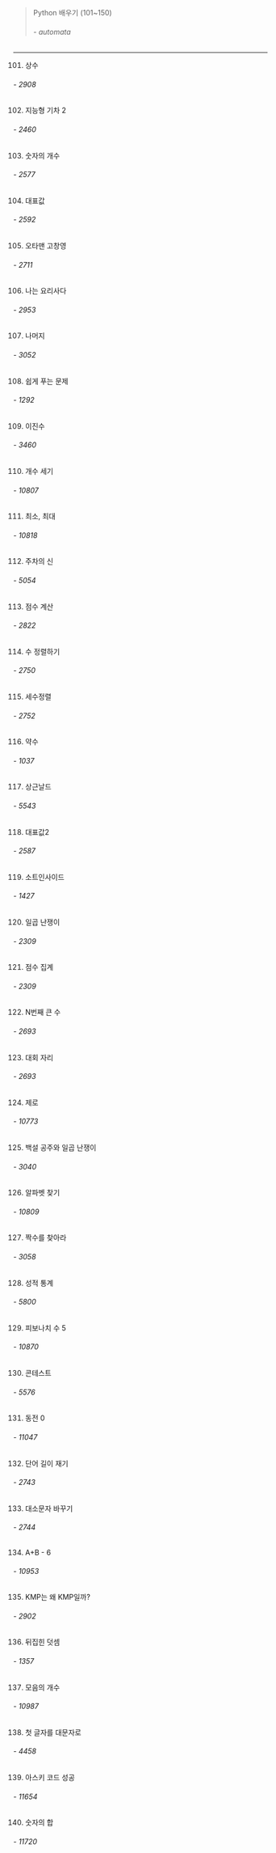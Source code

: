 > Python 배우기 (101~150)
>###### - automata

<hr>

101. 상수
###### - 2908
102. 지능형 기차 2
###### - 2460
103. 숫자의 개수
###### - 2577 
104. 대표값
###### - 2592
105. 오타맨 고창영
###### - 2711
106. 나는 요리사다
###### - 2953
107. 나머지
###### - 3052
108. 쉽게 푸는 문제
###### - 1292
109. 이진수
###### - 3460
110. 개수 세기
###### - 10807
111. 최소, 최대	
###### - 10818
112. 주차의 신	
###### - 5054
113. 점수 계산
###### - 2822	
114. 수 정렬하기
###### - 2750		
115. 세수정렬
###### - 2752	
116. 약수
###### - 1037	 
117. 상근날드	
###### - 5543	 
118. 대표값2 
###### - 2587	 
119. 소트인사이드 
###### - 1427	 
120. 일곱 난쟁이 
###### - 2309	 
121. 점수 집계 
###### - 2309	 
122. N번째 큰 수
###### - 2693	 
123. 대회 자리
###### - 2693	 
124. 제로
###### - 10773	 
125. 백설 공주와 일곱 난쟁이	
###### - 3040	 
126. 알파벳 찾기
###### - 10809	 
127. 짝수를 찾아라	
###### - 3058	
128. 성적 통계
###### - 5800	
129. 피보나치 수 5
###### - 10870	 
130. 콘테스트	
###### - 5576	 
131. 동전 0
###### - 11047	 
132. 단어 길이 재기
###### - 2743
133. 대소문자 바꾸기
###### - 2744
134. A+B - 6
###### - 10953
135. KMP는 왜 KMP일까?
###### - 2902
136. 뒤집힌 덧셈
###### - 1357
137. 모음의 개수
###### - 10987
138. 첫 글자를 대문자로
###### - 4458
139. 아스키 코드	성공
###### - 11654
140. 숫자의 합
###### - 11720
